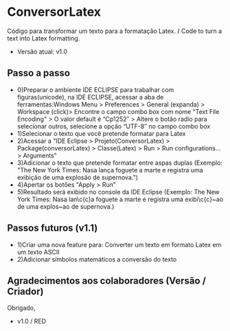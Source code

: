 # ConversorLatex
Código para transformar um texto para a formatação Latex. / Code to turn a text into Latex formatting.
- Versão atual: v1.0

## Passo a passo
- 0)Preparar o ambiente IDE ECLIPSE para trabalhar com figuras(unicode), na IDE ECLIPSE, acessar a aba de ferramentas:Windows Menu > Preferences > General (expanda) > Workspace (click)> Encontre o campo combo box com nome "Text File Encoding" > O valor default é “Cp1252″ > Altere o botão radio para selecionar outros, selecione a opção “UTF-8″ no campo combo box
- 1)Selecionar o texto que você pretende formatar para Latex
- 2)Acessar a "IDE Eclipse > Projeto(ConversorLatex) > Package(conversorLatex) > Classe(Latex) > Run > Run configurations... > Arguments"
- 3)Adicionar o texto que pretende formatar entre aspas duplas (Exemplo: "The New York Times: Nasa lança foguete a marte e registra uma exibição de uma explosão de supernova.")
- 4)Apertar os botões "Apply > Run"
- 5)Resultado será exibido no console da IDE Eclipse (Exemplo: The New York Times: Nasa lan\c{c}a foguete a marte e registra uma exibi\c{c}\~ao de uma explos\~ao de supernova.)

## Passos futuros (v1.1)
- 1)Criar uma nova feature para: Converter um texto em formato Latex em um texto ASCII
- 2)Adicionar símbolos matemáticos a conversão do texto

## Agradecimentos aos colaboradores (Versão / Criador)
Obrigado,
- v1.0 / RED
